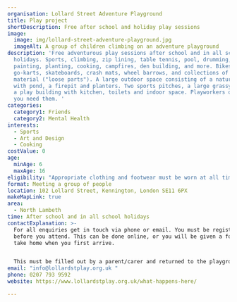 ```yaml
---
organisation: Lollard Street Adventure Playground
title: Play project
shortDescription: Free after school and holiday play sessions
image:
  image: img/lollard-street-adventure-playground.jpg
  imageAlt: A group of children climbing on an adventure playground
description: 'Free adventurous play sessions after school and in all school
  holidays. Sports, climbing, zip lining, table tennis, pool, drumming,
  painting, planting, cooking, campfires, den building, and more. Bikes, pedal
  go-karts, skateboards, crash mats, wheel barrows, and collections of scrap
  material ("loose parts"). A large outdoor space consisting of a nature garden
  with pond, a firepit and planters. Two sports pitches, a large grassy area and
  a play building with kitchen, toilets and indoor space. Playworkers on hand if
  you need them. '
categories:
  category1: Friends
  category2: Mental Health
interests:
  - Sports
  - Art and Design
  - Cooking
costValue: 0
age:
  minAge: 6
  maxAge: 16
eligibility: "Appropriate clothing and footwear must be worn at all times. "
format: Meeting a group of people
location: 102 Lollard Street, Kennington, London SE11 6PX
makeMapLink: true
area:
  - North Lambeth
time: After school and in all school holidays
contactExplanation: >-
  For all enquiries get in touch via phone or email. You must be registered
  before you attend. This can be done online, or you will be given a form to
  take home when you first arrive.


  This must be filled out by a parent/carer and returned to the playground on the next day you attend. An open-access policy means you can come and go on your own unless an arrangement has been made with your carer.
email: "info@lollardstplay.org.uk "
phone: 0207 793 9592
website: https://www.lollardstplay.org.uk/what-happens-here/

---
```

